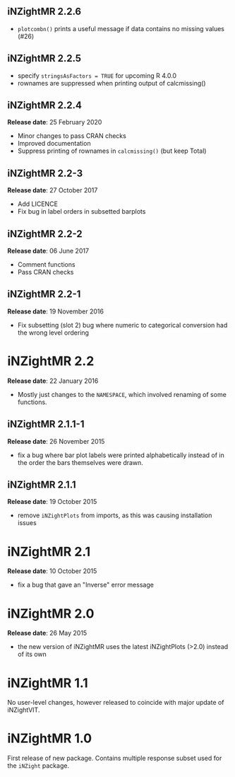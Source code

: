 ## iNZightMR 2.2.6

- `plotcombn()` prints a useful message if data contains no missing values (#26)

## iNZightMR 2.2.5

- specify `stringsAsFactors = TRUE` for upcoming R 4.0.0
- rownames are suppressed when printing output of calcmissing()

## iNZightMR 2.2.4

**Release date**: 25 February 2020

- Minor changes to pass CRAN checks
- Improved documentation
- Suppress printing of rownames in `calcmissing()` (but keep Total)

## iNZightMR 2.2-3

**Release date**: 27 October 2017

- Add LICENCE
- Fix bug in label orders in subsetted barplots

## iNZightMR 2.2-2

**Release date**: 06 June 2017

- Comment functions
- Pass CRAN checks

## iNZightMR 2.2-1

**Release date**: 19 November 2016

- Fix subsetting (slot 2) bug where numeric to categorical conversion had the wrong level ordering

# iNZightMR 2.2

**Release date**: 22 January 2016

- Mostly just changes to the `NAMESPACE`, which involved renaming of some functions.

## iNZightMR 2.1.1-1

**Release date**: 26 November 2015

- fix a bug where bar plot labels were printed alphabetically instead
  of in the order the bars themselves were drawn.

## iNZightMR 2.1.1

**Release date**: 19 October 2015

- remove `iNZightPlots` from imports, as this was causing installation issues

# iNZightMR 2.1

**Release date**: 10 October 2015

- fix a bug that gave an "Inverse" error message

# iNZightMR 2.0

**Release date**: 26 May 2015

- the new version of iNZightMR uses the latest iNZightPlots (>2.0) instead of its own

# iNZightMR 1.1

No user-level changes, however released to coincide with major update of iNZightVIT.

# iNZightMR 1.0

First release of new package.
Contains multiple response subset used for the `iNZight` package.
